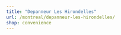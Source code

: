 ```yaml
---
title: "Depanneur Les Hirondelles"
url: /montreal/depanneur-les-hirondelles/
shop: convenience
---
```

